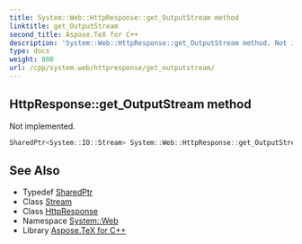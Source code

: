 ```yaml
---
title: System::Web::HttpResponse::get_OutputStream method
linktitle: get_OutputStream
second_title: Aspose.TeX for C++
description: 'System::Web::HttpResponse::get_OutputStream method. Not implemented in C++.'
type: docs
weight: 800
url: /cpp/system.web/httpresponse/get_outputstream/
---
```

## HttpResponse::get_OutputStream method


Not implemented.

```cpp
SharedPtr<System::IO::Stream> System::Web::HttpResponse::get_OutputStream()
```

## See Also

* Typedef [SharedPtr](../../../system/sharedptr/)
* Class [Stream](../../../system.io/stream/)
* Class [HttpResponse](../)
* Namespace [System::Web](../../)
* Library [Aspose.TeX for C++](../../../)
